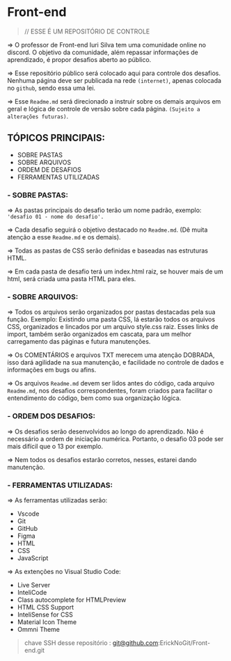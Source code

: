 # Front-end

> // ESSE É UM REPOSITÓRIO DE CONTROLE

=> O professor de Front-end Iuri Silva tem uma comunidade online no discord. O objetivo da comunidade, além repassar informações de aprendizado, é propor desafios aberto ao público.

=> Esse repositório público será colocado aqui para controle dos desafios. Nenhuma página deve ser publicada na rede `(internet)`, apenas colocada no `github`, sendo essa uma lei.

=> Esse `Readme.md` será direcionado a instruir sobre os demais arquivos em geral e lógica de controle de versão sobre cada página. `(Sujeito a alterações futuras)`.

## TÓPICOS PRINCIPAIS:

- SOBRE PASTAS
- SOBRE ARQUIVOS
- ORDEM DE DESAFIOS
- FERRAMENTAS UTILIZADAS

### - SOBRE PASTAS:

=> As pastas principais do desafio terão um nome padrão, exemplo: `'desafio 01 - nome do desafio'.`

=> Cada desafio seguirá o objetivo destacado no `Readme.md`. (Dê muita atenção a esse `Readme.md` e os demais).

=> Todas as pastas de CSS serão definidas e baseadas nas estruturas HTML.

=> Em cada pasta de desafio terá um index.html raiz, se houver mais de um html, será criada uma pasta HTML para eles.

### - SOBRE ARQUIVOS:

=> Todos os arquivos serão organizados por pastas destacadas pela sua função. Exemplo: Existindo uma pasta CSS, lá estarão todos os arquivos CSS, organizados e lincados por um arquivo style.css raiz. Esses links de import, também serão organizados em cascata, para um melhor carregamento das páginas e futura manutenções.

=> Os COMENTÁRIOS e arquivos TXT merecem uma atenção DOBRADA, isso dará agilidade na sua manutenção, e facilidade no controle de dados e informações em bugs ou afins.

=> Os arquivos `Readme.md` devem ser lidos antes do código, cada arquivo `Readme.md`, nos desafios correspondentes, foram criados para facilitar o entendimento do código, bem como sua organização lógica.

### - ORDEM DOS DESAFIOS:

=> Os desafios serão desenvolvidos ao longo do aprendizado. Não é necessário a ordem de iniciação numérica. Portanto, o desafio 03 pode ser mais difícil que o 13 por exemplo.

=> Nem todos os desafios estarão corretos, nesses, estarei dando manutenção.

### - FERRAMENTAS UTILIZADAS:

=> As ferramentas utilizadas serão:

- Vscode
- Git
- GitHub
- Figma
- HTML
- CSS
- JavaScript

=> As extenções no Visual Studio Code:

- Live Server
- InteliCode
- Class autocomplete for HTMLPreview
- HTML CSS Support
- InteliSense for CSS
- Material Icon Theme
- Ommni Theme

> chave SSH desse repositório : git@github.com:ErickNoGit/Front-end.git
